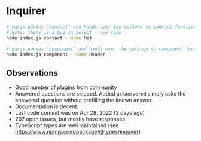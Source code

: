 # Inquirer

```sh
# yargs parses "contact" and hands over the options to contact function
# Note: there is a bug in Select - see code
node index.js contact --name Mat

# yargs parses "component" and hands over the options to component function
node index.js component --name Header
```

## Observations

- Good number of plugins from community
- Answered questions are skipped. Added `askAnswered` simply asks the answered
  question without prefilling the known answer.
- Documentation is decent.
- Last code commit was on Apr 28, 2022 (3 days ago)
- 207 open issues, but mostly have responses
- TypeScript types are well maintained (see
  https://www.npmjs.com/package/@types/inquirer)
